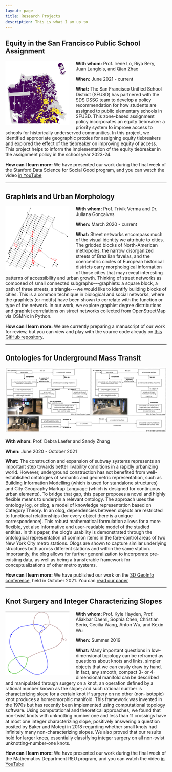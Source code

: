 ```yaml
---
layout: page
title: Research Projects
description: This is what I am up to
---
```

## Equity in the San Francisco Public School Assignment

<img align="left" src="./images/research/sfusd.png" width="200" height="200" style="float:left; padding-right:20px">

**With whom:** Prof. Irene Lo, Riya Bery, Juan Langlois, and Qian Zhao

**When:** June 2021 - current

**What:** The San Francisco Unified School District (SFUSD) has partnered with the SDS DSSG team to develop a policy recommendation for how students are assigned to public elementary schools in SFUSD. This zone-based assignment policy incorporates an equity tiebreaker: a priority system to improve access to schools for historically underserved communities. In this project, we identified appropriate geographic proxies for assigning equity tiebreakers and explored the effect of the tiebreaker on improving equity of access. This project helps to inform the implementation of the equity tiebreaker in the assignment policy in the school year 2023-24.

**How can I learn more:** We have presented our work during the final week of the Stanford Data Science for Social Good program, and you can watch the video [in YouTube](https://www.youtube.com/watch?v=48FYug28Bzw&t=3531s)

---
## Graphlets and Urban Morphology

<img align="left" src="./images/research/graphlet.png" width="200" height="200" style="float:left; padding-right:20px">

**With whom:** Prof. Trivik Verma and Dr. Juliana Gonçalves

**When:** March 2020 - current

**What:** Street networks encompass much of the visual identity we attribute to cities. The gridded blocks of North-American metropoles, the narrow disorganized streets of Brazilian favelas, and the coencentric circles of European historical districts carry morphological information of those cities that may reveal interesting patterns of accessibility and urban growth. Thinking of street networks as composed of small connected subgraphs---graphlets: a square block, a path of three streets, a triangle---we would like to identify building blocks of cities. This is a common technique in biological and social networks, where the graphlets (or motifs) have been shown to correlate with the function or type of the network. In our work, we explore graphlet degree distributions and graphlet correlations on street networks collected from OpenStreetMap via OSMNx in Python.

**How can I learn more:** We are currently preparing a manuscript of our work for review, but you can view and play with the source code already on [this GitHub repository](https://github.com/gsagostini/urban-graphlets).

---
## Ontologies for Underground Mass Transit

<img align="left" src="./images/research/olog.png" width="600" height="200" style="float:center; padding-bottom:20px">

**With whom:** Prof. Debra Laefer and Sandy Zhang

**When:** June 2020 - October 2021

**What:** The construction and expansion of subway systems represents an important step towards better livability conditions in a rapidly urbanizing world. However, underground construction has not benefited from well-established ontologies of semantic and geometric representation, such as Building Information Modelling (which is used for standalone structures) and City Geography Markup Language (which is designed for continuous urban elements). To bridge that gap, this paper proposes a novel and highly flexible means to underpin a relevant ontology. The approach uses the ontology log, or olog, a model of knowledge representation based on Category Theory. In an olog, dependencies between objects are restricted to functional relationships (for every object there is a unique correspondence). This robust mathematical formulation allows for a more flexible, yet also informative and user-readable model of the studied entities. In this paper, the olog’s usability is demonstrated through the ontological representation of common items in the fare-control areas of two New York City metro stations. Ologs are shown to capture similar underlying structures both across different stations and within the same station. Importantly, the olog allows for further generalization to incorporate pre-existing data, as well as being a transferable framework for conceptualizations of other metro systems.

**How can I learn more:** We have published our work on the [3D GeoInfo conference](https://3dgeoinfo2021.github.io), held in October 2021. You can [read our paper](https://www.int-arch-photogramm-remote-sens-spatial-inf-sci.net/XLVI-4-W4-2021/125/2021/)

---
## Knot Surgery and Integer Characterizing Slopes

<img align="left" src="./images/research/knot.png" width="200" height="200" style="float:left; padding-right:20px">

**With whom:** Prof. Kyle Hayden, Prof. Aliakbar Daemi, Sophia Chen, Christian Serio, Cecilia Wang, Anton Wu, and Kexin Wu

**When:** Summer 2019

**What:** Many important questions in low-dimensional topology can be reframed as questions about knots and links, simpler objects that we can easily draw by hand. In fact, any smooth, compact 3- or 4-dimensional manifold can be described and manipulated through surgery on a knot, an operation defined by a rational number known as the slope; and such rational number is characterizing slope for a certain knot if surgery on no other (non-isotopic) knot produces a homeomorphic manifold. This framework was invented in the 1970s but has recently been implemented using computational topology software. Using computational and theoretical approaches, we found that non-twist knots with unknotting number one and less than 11 crossings have at most one integer characterizing slope, positively answering a question posited by Baker and Motegi in 2018 regarding whether small knots had infinitely many non-characterizing slopes. We also proved that our results hold for larger knots, essentially classifying integer surgery on all non-twist unknotting-number-one knots.

**How can I learn more:** We have presented our work during the final week of the Mathematics Department REU program, and you can watch the video [in YouTube](https://youtu.be/0LLg-Lr_me4)

